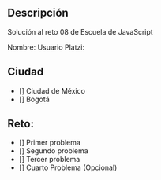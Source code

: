 ## Descripción

Solución al reto 08 de Escuela de JavaScript

Nombre:
Usuario Platzi:

## Ciudad
- [] Ciudad de México
- [] Bogotá

## Reto:
  - [] Primer problema
  - [] Segundo problema
  - [] Tercer problema
  - [] Cuarto Problema (Opcional)